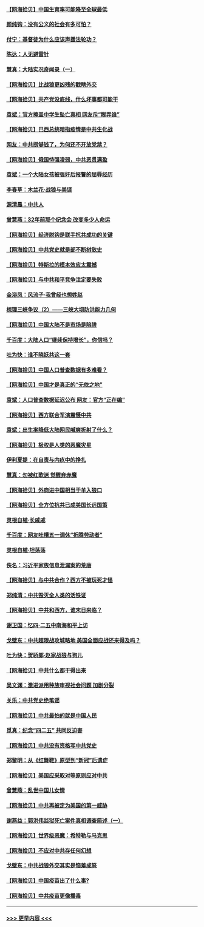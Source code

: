 #### [【网海拾贝】中国生育率可能降至全球最低](../pages/nsc993/n12948793.md?t=05150851) 
#### [颜纯钩：没有公义的社会有多可怕？](../pages/nsc993/n12947626.md?t=05150851) 
#### [付宁：基督徒为什么应该声援法轮功？](../pages/nsc993/n12947233.md?t=05150851) 
#### [陈达：人无避雷针](../pages/nsc993/n12947098.md?t=05150851) 
#### [慧真：大陆实况奇闻录（一）](../pages/nsc993/n12945811.md?t=05150851) 
#### [【网海拾贝】比战狼更凶残的戳瞎外交](../pages/nsc993/n12945717.md?t=05150851) 
#### [【网海拾贝】共产党没底线，什么坏事都可能干](../pages/nsc993/n12942090.md?t=05150851) 
#### [袁斌：官方掩盖中学生坠亡真相 网友斥“糊弄谁”](../pages/nsc993/n12942029.md?t=05150851) 
#### [【网海拾贝】巴西总统暗指疫情是中共生化战](../pages/nsc993/n12938999.md?t=05150851) 
#### [网友：中共捞够钱了，为何还不开放党禁？](../pages/nsc993/n12938952.md?t=05150851) 
#### [【网海拾贝】俄国恃强凌弱，中共恶贯满盈](../pages/nsc993/n12936626.md?t=05150851) 
#### [袁斌：一个大陆女孩被强奸后报警的屈辱经历](../pages/nsc993/n12936547.md?t=05150851) 
#### [李春草：木兰花·战狼与美谍](../pages/nsc993/n12935995.md?t=05150851) 
#### [源清晨：中共人](../pages/nsc993/n12935589.md?t=05150851) 
#### [曾慧燕：32年前那个纪念会 改变多少人命运](../pages/nsc993/n12934233.md?t=05150851) 
#### [【网海拾贝】经济脱钩是联手抗共成功的关键](../pages/nsc993/n12934176.md?t=05150851) 
#### [【网海拾贝】中共党史就是部不断树敌史](../pages/nsc993/n12932844.md?t=05150851) 
#### [【网海拾贝】特斯拉的模本效应太震撼](../pages/nsc993/n12925626.md?t=05150851) 
#### [【网海拾贝】与中共和平竞争注定要失败](../pages/nsc993/n12923326.md?t=05150851) 
#### [金浴凤：风流子‧我曾经也想姓赵](../pages/nsc993/n12920911.md?t=05150851) 
#### [梳理三峡争议（2）——三峡大坝防洪能力几何](../pages/nsc993/n12920173.md?t=05150851) 
#### [【网海拾贝】中国大陆不是市场是陷阱](../pages/nsc993/n12920143.md?t=05150851) 
#### [千百度：大陆人口“继续保持增长”，你信吗？](../pages/nsc993/n12918946.md?t=05150851) 
#### [吐为快：谁不晓妖共这一套](../pages/nsc993/n12918941.md?t=05150851) 
#### [【网海拾贝】中国人口普查数据有多难看？](../pages/nsc993/n12917822.md?t=05150851) 
#### [【网海拾贝】中国才是真正的“无依之地”](../pages/nsc993/n12915845.md?t=05150851) 
#### [袁斌：人口普查数据延迟公布 网友：官方“正在编”](../pages/nsc993/n12915748.md?t=05150851) 
#### [【网海拾贝】西方联合军演震慑中共](../pages/nsc993/n12913466.md?t=05150851) 
#### [袁斌：出生率降低大陆网民喊爽折射了什么？](../pages/nsc993/n12913365.md?t=05150851) 
#### [【网海拾贝】极权是人类的恶魔灾星](../pages/nsc993/n12910697.md?t=05150851) 
#### [伊利夏提：在自责与内疚中的挣扎](../pages/nsc993/n12910493.md?t=05150851) 
#### [慧真：勿被红歌迷 觉醒弃赤魔](../pages/nsc993/n12910485.md?t=05150851) 
#### [【网海拾贝】外商进中国相当于羊入狼口](../pages/nsc993/n12908274.md?t=05150851) 
#### [【网海拾贝】全方位抗共已成美国长远国策](../pages/nsc993/n12906878.md?t=05150851) 
#### [灵根自植‧长戚戚](../pages/nsc993/n12905585.md?t=05150851) 
#### [千百度：网友吐槽五一调休“折腾劳动者”](../pages/nsc993/n12905934.md?t=05150851) 
#### [灵根自植‧坦荡荡](../pages/nsc993/n12905562.md?t=05150851) 
#### [佚名：习近平家族信息泄漏案的荒唐](../pages/nsc993/n12904705.md?t=05150851) 
#### [【网海拾贝】与中共合作？西方不被玩死才怪](../pages/nsc993/n12903873.md?t=05150851) 
#### [郑纯清：中共毁灭全人类的活铁证](../pages/nsc993/n12903785.md?t=05150851) 
#### [【网海拾贝】中共和西方，谁末日来临？](../pages/nsc993/n12903482.md?t=05150851) 
#### [谢卫国：忆四‧二五中南海和平上访](../pages/nsc993/n12902192.md?t=05150851) 
#### [戈壁东：中共超限战攻城略地 美国全面应战还来得及吗？](../pages/nsc993/n12902297.md?t=05150851) 
#### [吐为快：贺骄郎‧赵家战狼与狗儿](../pages/nsc993/n12902280.md?t=05150851) 
#### [【网海拾贝】中共什么都干得出来](../pages/nsc993/n12897500.md?t=05150851) 
#### [吴文渊：激进派用种族审视社会问题 加剧分裂](../pages/nsc993/n12893881.md?t=05150851) 
#### [关乐：中共党史绝笔谣](../pages/nsc993/n12897270.md?t=05150851) 
#### [【网海拾贝】中共最怕的就是中国人民](../pages/nsc993/n12894705.md?t=05150851) 
#### [觅真：纪念“四二五” 共同反迫害](../pages/nsc993/n12894553.md?t=05150851) 
#### [【网海拾贝】中共没有资格写中共党史](../pages/nsc993/n12892231.md?t=05150851) 
#### [郑黎明：从《红舞鞋》原型到“新冠”后遗症](../pages/nsc993/n12890469.md?t=05150851) 
#### [【网海拾贝】美国应采取对等原则应对中共](../pages/nsc993/n12889176.md?t=05150851) 
#### [曾慧燕：乱世中国儿女情](../pages/nsc993/n12887931.md?t=05150851) 
#### [【网海拾贝】中共再被定为美国的第一威胁](../pages/nsc993/n12887580.md?t=05150851) 
#### [谢燕益：郭洪伟监狱死亡案件真相调查简述（一）](../pages/nsc993/n12885648.md?t=05150851) 
#### [【网海拾贝】世界级恶魔：希特勒与马克思](../pages/nsc993/n12884062.md?t=05150851) 
#### [【网海拾贝】不应对中共存任何幻想](../pages/nsc993/n12881460.md?t=05150851) 
#### [戈壁东：中共战狼外交其实是恼羞成怒](../pages/nsc993/n12880392.md?t=05150851) 
#### [【网海拾贝】中国疫苗出了什么事?](../pages/nsc993/n12879124.md?t=05150851) 
#### [【网海拾贝】中共疫苗更像播毒](../pages/nsc993/n12876631.md?t=05150851) 

----
#### [ >>> 更早内容 <<< ](../indexes/nsc993-earlier.md)
